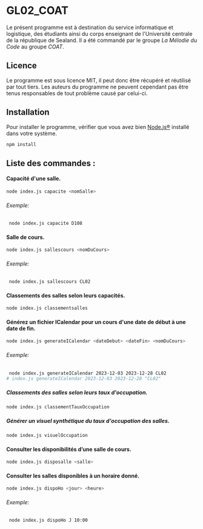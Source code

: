 # GL02_COAT
Le présent programme est à destination du service informatique et logistique, des étudiants ainsi du corps enseignant de l'Université centrale de la république de Sealand. Il a été commandé par le groupe *La Mélodie du Code* au groupe *COAT*.

## Licence
Le programme est sous licence MIT, il peut donc être récupéré et réutilisé par tout tiers. Les auteurs du programme ne peuvent cependant pas être tenus responsables de tout problème causé par celui-ci.

## Installation
Pour installer le programme, vérifier que vous avez bien [Node.js®](https://nodejs.org/en) installé dans votre système.

```bash
npm install
```

## Liste des commandes : 
#### Capacité d'une salle.

```bash
node index.js capacite <nomSalle>
```
###### Exemple: 
```bash
 node index.js capacite D108
```
#### Salle de cours.

```bash
node index.js sallescours <nomDuCours>
```
###### Exemple: 
```bash
 node index.js sallescours CL02
```
#### Classements des salles selon leurs capacités.

```bash
node index.js classementsalles
```
#### Générez un fichier ICalendar pour un cours d'une date de début à une date de fin.

```bash
node index.js generateICalendar <dateDebut> <dateFin> <nomDuCours>
```
###### Exemple: 
```bash
 node index.js generateICalendar 2023-12-03 2023-12-28 CL02
# index.js generateICalendar 2023-12-03 2023-12-28 "CL02"
```
##### Classements des salles selon leurs taux d'occupation.
```bash
node index.js classementTauxOccupation
```
##### Générer un visuel synthétique du taux d'occupation des salles.

```bash
node index.js visuelOccupation
```
#### Consulter les disponibilités d’une salle de cours.

```bash
node index.js disposalle <salle>
```

#### Consulter les salles disponibles à un horaire donné.

```bash
node index.js dispoHo <jour> <heure>
```
###### Exemple: 
```bash
 node index.js dispoHo J 10:00
```
